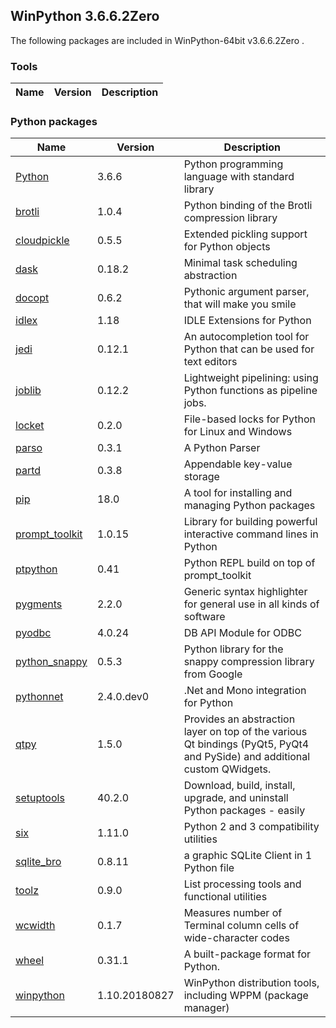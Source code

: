 ## WinPython 3.6.6.2Zero 

The following packages are included in WinPython-64bit v3.6.6.2Zero .

### Tools

Name | Version | Description
-----|---------|------------


### Python packages

Name | Version | Description
-----|---------|------------
[Python](http://www.python.org/) | 3.6.6 | Python programming language with standard library
[brotli](https://pypi.org/project/brotli) | 1.0.4 | Python binding of the Brotli compression library
[cloudpickle](https://pypi.org/project/cloudpickle) | 0.5.5 | Extended pickling support for Python objects
[dask](https://pypi.org/project/dask) | 0.18.2 | Minimal task scheduling abstraction
[docopt](https://pypi.org/project/docopt) | 0.6.2 | Pythonic argument parser, that will make you smile
[idlex](https://pypi.org/project/idlex) | 1.18 | IDLE Extensions for Python
[jedi](https://pypi.org/project/jedi) | 0.12.1 | An autocompletion tool for Python that can be used for text editors
[joblib](https://pypi.org/project/joblib) | 0.12.2 | Lightweight pipelining: using Python functions as pipeline jobs.
[locket](https://pypi.org/project/locket) | 0.2.0 | File-based locks for Python for Linux and Windows
[parso](https://pypi.org/project/parso) | 0.3.1 | A Python Parser
[partd](https://pypi.org/project/partd) | 0.3.8 | Appendable key-value storage
[pip](https://pypi.org/project/pip) | 18.0 | A tool for installing and managing Python packages
[prompt_toolkit](https://pypi.org/project/prompt_toolkit) | 1.0.15 | Library for building powerful interactive command lines in Python
[ptpython](https://pypi.org/project/ptpython) | 0.41 | Python REPL build on top of prompt_toolkit
[pygments](http://pygments.org) | 2.2.0 | Generic syntax highlighter for general use in all kinds of software
[pyodbc](https://pypi.org/project/pyodbc) | 4.0.24 | DB API Module for ODBC
[python_snappy](https://pypi.org/project/python_snappy) | 0.5.3 | Python library for the snappy compression library from Google
[pythonnet](https://pypi.org/project/pythonnet) | 2.4.0.dev0 | .Net and Mono integration for Python
[qtpy](https://pypi.org/project/qtpy) | 1.5.0 | Provides an abstraction layer on top of the various Qt bindings (PyQt5, PyQt4 and PySide) and additional custom QWidgets.
[setuptools](https://pypi.org/project/setuptools) | 40.2.0 | Download, build, install, upgrade, and uninstall Python packages - easily
[six](https://pypi.org/project/six) | 1.11.0 | Python 2 and 3 compatibility utilities
[sqlite_bro](https://pypi.org/project/sqlite_bro) | 0.8.11 | a graphic SQLite Client in 1 Python file
[toolz](https://pypi.org/project/toolz) | 0.9.0 | List processing tools and functional utilities
[wcwidth](https://pypi.org/project/wcwidth) | 0.1.7 | Measures number of Terminal column cells of wide-character codes
[wheel](https://pypi.org/project/wheel) | 0.31.1 | A built-package format for Python.
[winpython](http://winpython.github.io/) | 1.10.20180827 | WinPython distribution tools, including WPPM (package manager)